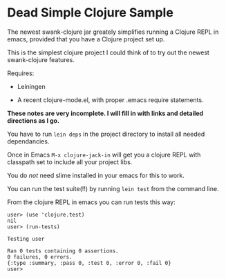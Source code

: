 Dead Simple Clojure Sample
==========================

The newest swank-clojure jar greately simplifies running a Clojure REPL in emacs, provided that you have 
a Clojure project set up.

This is the simplest clojure project I could think of to try out the newest swank-clojure features.

Requires:

-	Leiningen

- A recent clojure-mode.el, with proper .emacs require statements.


__These notes are very incomplete.  I will fill in with links and detailed directions as I go.__

You have to run `lein deps` in the project directory to install all needed dependancies.

Once in Emacs `M-x clojure-jack-in` will get you a clojure REPL with classpath set to include all your project libs.

You do _not_ need slime installed in your emacs for this to work.

You can run the test suite(!!) by running `lein test` from the command line.

From the clojure REPL in emacs you can run tests this way:

    user> (use 'clojure.test)
    nil
    user> (run-tests)
    
    Testing user
    
    Ran 0 tests containing 0 assertions.
    0 failures, 0 errors.
    {:type :summary, :pass 0, :test 0, :error 0, :fail 0}
    user>

